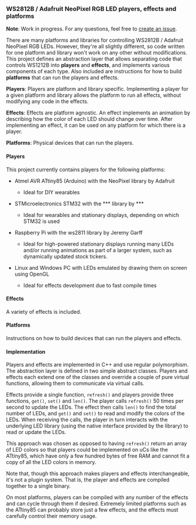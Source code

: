 ### WS2812B / Adafruit NeoPixel RGB LED players, effects and platforms

**Note**: Work in progress. For any questions, feel free to [create an issue](https://github.com/rogerdahl/ws2812b-neopixel-stuff/issues/new).

There are many platforms and libraries for controlling WS2812B / Adafruit NeoPixel RGB LEDs. However, they're all slightly different, so code written for one platform and library won't work on any other without modifications. This project defines an abstraction layer that allows separating code that controls WS1212B into **players** and **effects**, and implements various components of each type. Also included are instructions for how to build **platforms** that can run the players and effects.

**Players**: Players are platform and library specific. Implementing a player for a given platform and library allows the platform to run all effects, without modifying any code in the effects.  

**Effects**: Effects are platform agnostic. An effect implements an animation by describing how the color of each LED should change over time. After implementing an effect, it can be used on any platform for which there is a player.

**Platforms**: Physical devices that can run the players.

  
#### Players

This project currently contains players for the following platforms:
 
* Atmel AVR ATtiny85 (Arduino) with the NeoPixel library by Adafruit
    * Ideal for DIY wearables
  
* STMicroelectronics STM32 with the *** library by ***
    * Ideal for wearables and stationary displays, depending on which STM32 is used
   
* Raspberry Pi with the ws2811 library by Jeremy Garff
    * Ideal for high-powered stationary displays running many LEDs and/or running animations as part of a larger system, such as dynamically updated stock tickers.
   
* Linux and Windows PC with LEDs emulated by drawing them on screen using OpenGL
    * Ideal for effects development due to fast compile times 


#### Effects
 
A variety of effects is included. 


#### Platforms

Instructions on how to build devices that can run the players and effects.




#### Implementation

Players and effects are implemented in C++ and use regular polymorphism. The abstraction layer is defined in two simple abstract classes. Players and effects each extend one of the classes and override a couple of pure virtual functions, allowing them to communicate via virtual calls.

Effects provide a single function, `refresh()` and players provide three functions, `get()`, `set()` and `len()`. The player calls `refresh()` 50 times per second to update the LEDs. The effect then calls `len()` to find the total number of LEDs, and `get()` and `set()` to read and modify the colors of the LEDs. When receiving the calls, the player in turn interacts with the underlying LED library (using the native interface provided by the library) to read or update the LEDs.   

This approach was chosen as opposed to having `refresh()` return an array of LED colors so that players could be implemented on uCs like the ATtiny85, which have only a few hundred bytes of free RAM and cannot fit a copy of all the LED colors in memory.    

Note that, though this approach makes players and effects interchangeable, it's not a plugin system. That is, the player and effects are compiled together to a single binary.

On most platforms, players can be compiled with any number of the effects and can cycle through them if desired. Extremely limited platforms such as the ATtiny85 can probably store just a few effects, and the effects must carefully control their memory usage. 